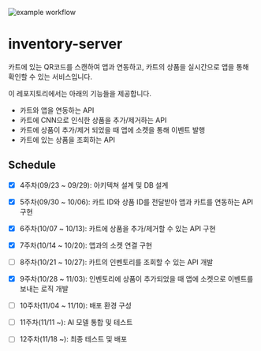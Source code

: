![example workflow](https://github.com/shoppin-and-go/inventory-server/actions/workflows/ci.yml/badge.svg?branch=main)

# inventory-server
카트에 있는 QR코드를 스캔하여 앱과 연동하고, 카트의 상품을 실시간으로 앱을 통해 확인할 수 있는 서비스입니다.

이 레포지토리에서는 아래의 기능들을 제공합니다.
- 카트와 앱을 연동하는 API
- 카트에 CNN으로 인식한 상품을 추가/제거하는 API
- 카트에 상품이 추가/제거 되었을 때 앱에 소켓을 통해 이벤트 발행
- 카트에 있는 상품을 조회하는 API

## Schedule
- [x] 4주차(09/23 ~ 09/29): 아키텍쳐 설계 및 DB 설계
- [x] 5주차(09/30 ~ 10/06): 카트 ID와 상품 ID를 전달받아 앱과 카트를 연동하는 API 구현
- [x] 6주차(10/07 ~ 10/13): 카트에 상품을 추가/제거할 수 있는 API 구현
- [x] 7주차(10/14 ~ 10/20): 앱과의 소켓 연결 구현
- [ ] 8주차(10/21 ~ 10/27): 카트의 인벤토리를 조회할 수 있는 API 개발
- [x] 9주차(10/28 ~ 11/03): 인벤토리에 상품이 추가되었을 때 앱에 소켓으로 이벤트를 보내는 로직 개발
- [ ] 10주차(11/04 ~ 11/10): 배포 환경 구성
- [ ] 11주차(11/11 ~): AI 모델 통합 및 테스트
- [ ] 12주차(11/18 ~): 최종 테스트 및 배포

